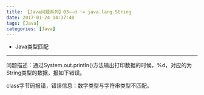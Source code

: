 ```yaml
---
title: 【Java问题系列】03——d != java.lang.String
date: 2017-01-24 14:37:40
tags: [Java]
categories: [Java]
---
```

- Java类型匹配
<!-- more -->

--------------------------------

问题描述：通过System.out.println()方法输出打印数据的时候，%d，对应的为String类型的数据，报如下错误。


class字节码报错，错误信息：数字类型与字符串类型不匹配。

